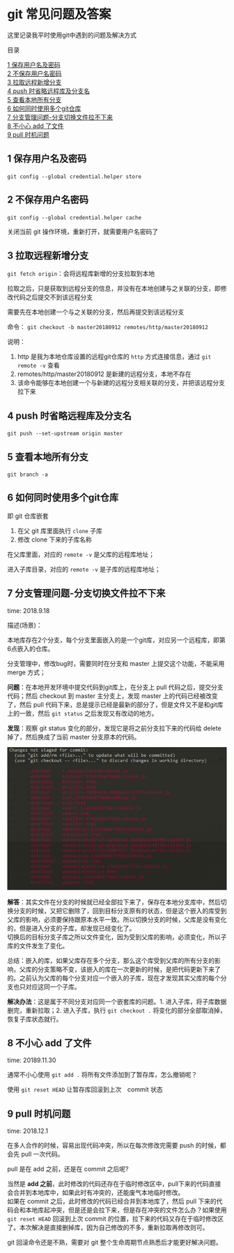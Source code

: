 # git 常见问题及答案

这里记录我平时使用git中遇到的问题及解决方式

目录

[1 保存用户名及密码](#1-保存用户名及密码)  
[2 不保存用户名密码](#2-不保存用户名密码)  
[3 拉取远程新增分支](#3-拉取远程新增分支)  
[4 push 时省略远程库及分支名](#4-push-时省略远程库及分支名)  
[5 查看本地所有分支](#5-查看本地所有分支)  
[6 如何同时使用多个git仓库](#6-如何同时使用多个git仓库)  
[7 分支管理问题-分支切换文件拉不下来](#7-分支管理问题-分支切换文件拉不下来)  
[8 不小心 add 了文件](#8-不小心-add-了文件)  
[9 pull 时机问题](#9-pull-时机问题)  

## 1 保存用户名及密码

`git config --global credential.helper store`

## 2 不保存用户名密码

`git config --global credential.helper cache`

关闭当前 git 操作环境，重新打开，就需要用户名密码了

## 3 拉取远程新增分支

`git fetch origin`：会将远程库新增的分支拉取到本地

拉取之后，只是获取到远程分支的信息，并没有在本地创建与之关联的分支，即修改代码之后提交不到该远程分支

需要先在本地创建一个与之关联的分支，然后再提交到该远程分支

命令： `git checkout -b master20180912 remotes/http/master20180912`

说明：

1. http 是我为本地仓库设置的远程git仓库的 `http` 方式连接信息，通过 `git remote -v` 查看
2. remotes/http/master20180912 是新建的远程分支，本地不存在
3. 该命令能够在本地创建一个与新建的远程分支相关联的分支，并把该远程分支拉下来

## 4 push 时省略远程库及分支名

`git push --set-upstream origin master`

## 5 查看本地所有分支

`git branch -a`

## 6 如何同时使用多个git仓库

即 git 仓库嵌套

1. 在父 git 库里面执行 `clone` 子库
2. 修改 clone 下来的子库名称

在父库里面，对应的 `remote -v` 是父库的远程库地址；

进入子库目录，对应的 `remote -v` 是子库的远程库地址；

## 7 分支管理问题-分支切换文件拉不下来

time: 2018.9.18

描述(场景)：

本地库存在2个分支，每个分支里面嵌入的是一个git库，对应另一个远程库，即第6点嵌入的仓库。

分支管理中，修改bug时，需要同时在分支和 master 上提交这个功能，不能采用 merge 方式；

**问题**：在本地开发环境中提交代码到git库上，在分支上 pull 代码之后，提交分支代码；然后 checkout 到 master 主分支上，发现 master 上的代码已经被改变了，然后 pull 代码下来，总是提示已经是最新的部分了，但是文件又不是和git库上的一致，然后 `git status` 之后发现又有改动的地方。

**发现**：观察 git status 变化的部分，发现它是将之前分支拉下来的代码给 delete 掉了，然后换成了当前 master 分支原本的代码。

![git status](../images/gitStatus.png)

**解答**：其实文件在分支的时候就已经全部拉下来了，保存在本地分支库中，然后切换分支的时候，又把它删除了，回到目标分支原有的状态，但是这个嵌入的库受到父库的影响，必须要保持跟原本水平一致。所以切换分支的时候，父库是没有变化的，但是进入分支的子库，却发现已经变化了。  
切换后的目标分支子库之所以文件变化，因为受到父库的影响，必须变化，所以子库的文件发生了变化。

总结：嵌入的库，如果父库存在多个分支，那么这个库受到父库的所有分支的影响，父库的分支策略不变，该嵌入的库在一次更新的时候，是把代码更新下来了的。之前认为父库的每个分支对应一个嵌入的子库，现在才发现其实父库的每个分支也只对应这同一个子库。

**解决办法**：这是属于不同分支对应同一个嵌套库的问题。1. 进入子库，将子库数据删完，重新拉取；2. 进入子库，执行 `git checkout .` 将变化的部分全部取消掉，恢复子库状态就行。

## 8 不小心 add 了文件

time: 20189.11.30

通常不小心使用 `git add .` 将所有文件添加到了暂存库，怎么撤销呢？

使用 `git reset HEAD` 让暂存库回滚到上次　commit 状态

## 9 pull 时机问题

time: 2018.12.1

在多人合作的时候，容易出现代码冲突，所以在每次修改完需要 push 的时候，都会先 pull 一次代码。

pull 是在 add 之前，还是在 commit 之后呢?

当然是 **add 之前**，此时修改的代码还存在于临时修改区中，pull下来的代码直接会合并到本地库中，如果此时有冲突的，还能废气本地临时修改。  
如果在 commit 之后，此时修改的代码已经合并到本地库了，然后 pull 下来的代码会和本地库起冲突，但是还是会拉下来，但是存在冲突的文件怎么办？如果使用 `git reset HEAD` 回滚到上次 commit 的位置，拉下来的代码又存在于临时修改区了。本次解决是直接删掉库，因为自己修改的不多，重新拉取再修改则可。

git 回滚命令还是不熟，需要对 git 整个生命周期节点熟悉后才能更好解决问题。
